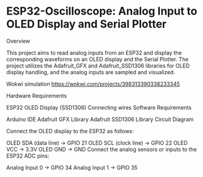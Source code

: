 # ESP32-Oscilloscope: Analog Input to OLED Display and Serial Plotter

Overview

This project aims to read analog inputs from an ESP32 and display the corresponding waveforms on an OLED display and the Serial Plotter. The project utilizes the Adafruit_GFX and Adafruit_SSD1306 libraries for OLED display handling, and the analog inputs are sampled and visualized.

Wokwi simulation
https://wokwi.com/projects/398313390338233345

Hardware Requirements

ESP32
OLED Display (SSD1306)
Connecting wires
Software Requirements

Arduino IDE
Adafruit GFX Library
Adafruit SSD1306 Library
Circuit Diagram

Connect the OLED display to the ESP32 as follows:

OLED SDA (data line) -> GPIO 21
OLED SCL (clock line) -> GPIO 22
OLED VCC -> 3.3V
OLED GND -> GND
Connect the analog sensors or inputs to the ESP32 ADC pins:

Analog Input 0 -> GPIO 34
Analog Input 1 -> GPIO 35
